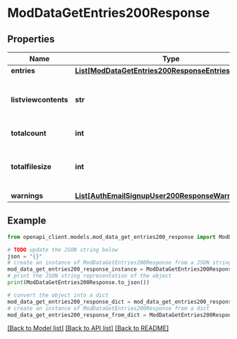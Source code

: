 # ModDataGetEntries200Response


## Properties

Name | Type | Description | Notes
------------ | ------------- | ------------- | -------------
**entries** | [**List[ModDataGetEntries200ResponseEntriesInner]**](ModDataGetEntries200ResponseEntriesInner.md) |  | 
**listviewcontents** | **str** | The list view contents as is rendered in the site. | [optional] [default to 'null']
**totalcount** | **int** | Total count of records. | [default to null]
**totalfilesize** | **int** | Total size (bytes) of the files included in the records. | [default to null]
**warnings** | [**List[AuthEmailSignupUser200ResponseWarningsInner]**](AuthEmailSignupUser200ResponseWarningsInner.md) |  | [optional] 

## Example

```python
from openapi_client.models.mod_data_get_entries200_response import ModDataGetEntries200Response

# TODO update the JSON string below
json = "{}"
# create an instance of ModDataGetEntries200Response from a JSON string
mod_data_get_entries200_response_instance = ModDataGetEntries200Response.from_json(json)
# print the JSON string representation of the object
print(ModDataGetEntries200Response.to_json())

# convert the object into a dict
mod_data_get_entries200_response_dict = mod_data_get_entries200_response_instance.to_dict()
# create an instance of ModDataGetEntries200Response from a dict
mod_data_get_entries200_response_from_dict = ModDataGetEntries200Response.from_dict(mod_data_get_entries200_response_dict)
```
[[Back to Model list]](../README.md#documentation-for-models) [[Back to API list]](../README.md#documentation-for-api-endpoints) [[Back to README]](../README.md)


